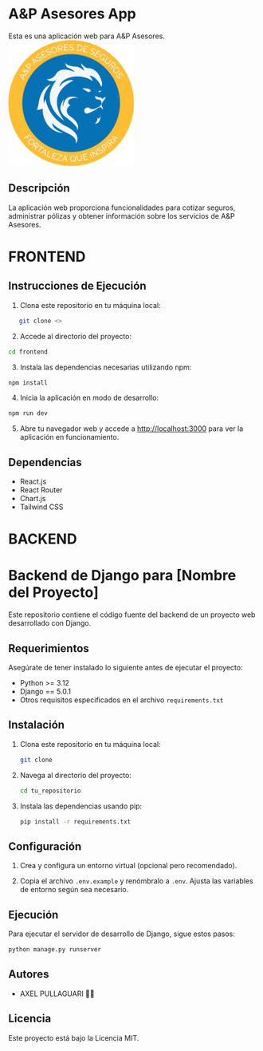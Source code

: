 # A&P Asesores App

Esta es una aplicación web para A&P Asesores.
<img src="./rLogo.svg" alt="Alt Text" style="width: 50%;">

## Descripción

La aplicación web proporciona funcionalidades para cotizar seguros, administrar pólizas y obtener información sobre los servicios de A&P Asesores.

# FRONTEND

## Instrucciones de Ejecución

1. Clona este repositorio en tu máquina local:

```bash
   git clone <>
```

2. Accede al directorio del proyecto:

```bash
cd frontend
```

3. Instala las dependencias necesarias utilizando npm:

```bash
npm install
```

4. Inicia la aplicación en modo de desarrollo:

```bash
npm run dev
```

5. Abre tu navegador web y accede a [http://localhost:3000](http://localhost:3000) para ver la aplicación en funcionamiento.

## Dependencias

- React.js
- React Router
- Chart.js
- Tailwind CSS

# BACKEND

# Backend de Django para [Nombre del Proyecto]

Este repositorio contiene el código fuente del backend de un proyecto web desarrollado con Django.

## Requerimientos

Asegúrate de tener instalado lo siguiente antes de ejecutar el proyecto:

- Python >= 3.12
- Django == 5.0.1
- Otros requisitos especificados en el archivo `requirements.txt`

## Instalación

1. Clona este repositorio en tu máquina local:

   ```bash
   git clone
   ```

2. Navega al directorio del proyecto:

   ```bash
   cd tu_repositorio
   ```

3. Instala las dependencias usando pip:

   ```bash
   pip install -r requirements.txt
   ```

## Configuración

1. Crea y configura un entorno virtual (opcional pero recomendado).

2. Copia el archivo `.env.example` y renómbralo a `.env`. Ajusta las variables de entorno según sea necesario.

## Ejecución

Para ejecutar el servidor de desarrollo de Django, sigue estos pasos:

```bash
python manage.py runserver
```

## Autores

- AXEL PULLAGUARI 😶‍🌫️

## Licencia

Este proyecto está bajo la Licencia MIT.
